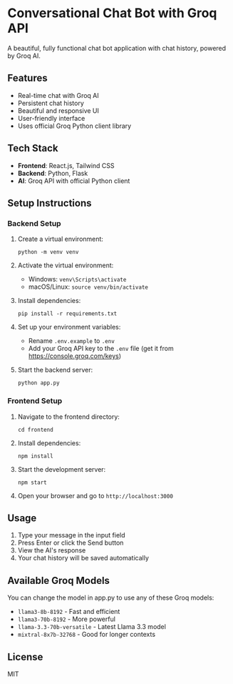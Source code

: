 # Conversational Chat Bot with Groq API

A beautiful, fully functional chat bot application with chat history, powered by Groq AI.

## Features

- Real-time chat with Groq AI
- Persistent chat history
- Beautiful and responsive UI
- User-friendly interface
- Uses official Groq Python client library

## Tech Stack

- **Frontend**: React.js, Tailwind CSS
- **Backend**: Python, Flask
- **AI**: Groq API with official Python client

## Setup Instructions

### Backend Setup

1. Create a virtual environment:
   ```
   python -m venv venv
   ```

2. Activate the virtual environment:
   - Windows: `venv\Scripts\activate`
   - macOS/Linux: `source venv/bin/activate`

3. Install dependencies:
   ```
   pip install -r requirements.txt
   ```

4. Set up your environment variables:
   - Rename `.env.example` to `.env`
   - Add your Groq API key to the `.env` file (get it from https://console.groq.com/keys)

5. Start the backend server:
   ```
   python app.py
   ```

### Frontend Setup

1. Navigate to the frontend directory:
   ```
   cd frontend
   ```

2. Install dependencies:
   ```
   npm install
   ```

3. Start the development server:
   ```
   npm start
   ```

4. Open your browser and go to `http://localhost:3000`

## Usage

1. Type your message in the input field
2. Press Enter or click the Send button
3. View the AI's response
4. Your chat history will be saved automatically

## Available Groq Models

You can change the model in app.py to use any of these Groq models:

- `llama3-8b-8192` - Fast and efficient
- `llama3-70b-8192` - More powerful
- `llama-3.3-70b-versatile` - Latest Llama 3.3 model
- `mixtral-8x7b-32768` - Good for longer contexts

## License

MIT 